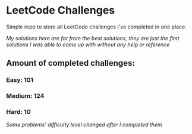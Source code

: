 
# LeetCode Challenges

Simple repo to store all LeetCode challenges I've completed in one place.

<i>My solutions here are far from the best solutions, they are just the first solutions I was able to come up with without any help or reference</i>

## Amount of completed challenges:

### Easy: 101

### Medium: 124

### Hard: 10

<i>Some problems' difficulty level changed after I completed them</i>
